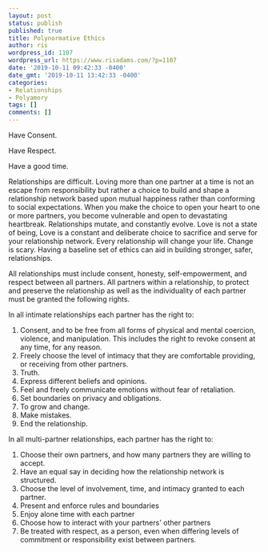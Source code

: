 ```yaml
---
layout: post
status: publish
published: true
title: Polynormative Ethics
author: ris
wordpress_id: 1107
wordpress_url: https://www.risadams.com/?p=1107
date: '2019-10-11 09:42:33 -0400'
date_gmt: '2019-10-11 13:42:33 -0400'
categories:
- Relationships
- Polyamory
tags: []
comments: []
---
```

<p><!-- wp:cover {"url":"https://www.risadams.com/wp-content/uploads/2019/10/group-of-friends-having-great-time-on-music-festival-1.jpg","id":1109} --></p>
<div class="wp-block-cover has-background-dim" style="background-image:url(https://www.risadams.com/wp-content/uploads/2019/10/group-of-friends-having-great-time-on-music-festival-1.jpg)">
<div class="wp-block-cover__inner-container"><!-- wp:paragraph {"align":"center","placeholder":"Write title&hellip;","fontSize":"large"} --></p>
<p style="text-align:center" class="has-large-font-size">
<p><!-- /wp:paragraph --></p>
<p><!-- wp:paragraph --></p>
<p>Have Consent. </p>
<p><!-- /wp:paragraph --></p>
<p><!-- wp:paragraph --></p>
<p>Have Respect. </p>
<p><!-- /wp:paragraph --></p>
<p><!-- wp:paragraph --></p>
<p>Have a good time.</p>
<p><!-- /wp:paragraph --></div>
</div>
<p><!-- /wp:cover --></p>
<p><!-- wp:paragraph --></p>
<p>Relationships are difficult.  Loving more than one partner at a time is not an escape from responsibility but rather a choice to build and shape a relationship network based upon mutual happiness rather than conforming to social expectations.  When you make the choice to open your heart to one or more partners, you become vulnerable and open to devastating heartbreak. Relationships mutate, and constantly evolve.  Love is not a state of being, Love is a constant and deliberate choice to sacrifice and serve for your relationship network.  Every relationship will change your life. Change is scary. Having a baseline set of ethics can aid in building stronger, safer, relationships. </p>
<p><!-- /wp:paragraph --></p>
<p><!-- wp:paragraph --></p>
<p>All relationships must include consent, honesty, self-empowerment, and respect between all partners. All partners within a relationship, to protect and preserve the relationship as well as the individuality of each partner must be granted the following rights.  </p>
<p><!-- /wp:paragraph --></p>
<p><!-- wp:paragraph --></p>
<p>In all intimate relationships each partner has the right to:</p>
<p><!-- /wp:paragraph --></p>
<p><!-- wp:list {"ordered":true} --></p>
<ol>
<li>Consent, and to be free from all forms of physical and mental coercion, violence, and manipulation. This includes the right to revoke consent at any time, for any reason.</li>
<li>Freely choose the level of intimacy that they are comfortable providing, or receiving from other partners.</li>
<li>Truth.</li>
<li>Express different beliefs and opinions.</li>
<li>Feel and freely communicate emotions without fear of retaliation.</li>
<li>Set boundaries on privacy and obligations.</li>
<li>To grow and change.</li>
<li>Make mistakes.</li>
<li>End the relationship.</li>
</ol>
<p><!-- /wp:list --></p>
<p><!-- wp:paragraph --></p>
<p>In all multi-partner relationships, each partner has the right to:</p>
<p><!-- /wp:paragraph --></p>
<p><!-- wp:list {"ordered":true} --></p>
<ol>
<li>Choose their own partners, and how many partners they are willing to accept.</li>
<li>Have an equal say in deciding how the relationship network is structured.</li>
<li>Choose the level of involvement, time, and intimacy granted to each partner.</li>
<li>Present and enforce rules and boundaries</li>
<li>Enjoy alone time with each partner</li>
<li>Choose how to interact with your partners' other partners</li>
<li>Be treated with respect, as a person, even when differing levels of commitment or responsibility exist between partners.</li>
</ol>
<p><!-- /wp:list --></p>
